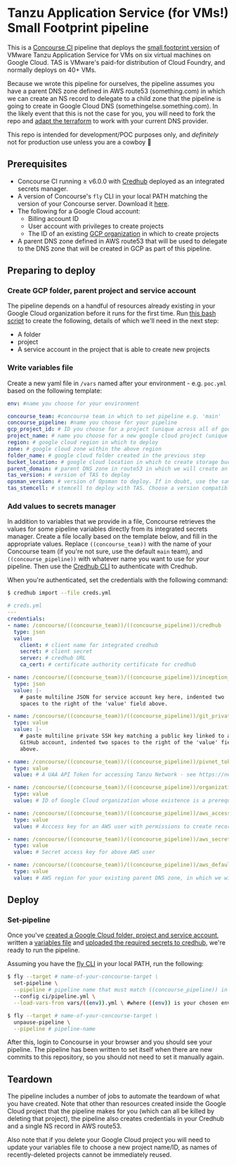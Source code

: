 # **Tanzu Application Service (for VMs!) Small Footprint pipeline**

This is a [Concourse CI](https://concourse-ci.org/) pipeline that deploys the [small footprint version](https://docs.pivotal.io/application-service/2-10/operating/small-footprint.html) of VMware Tanzu Application Service for VMs on six virtual machines on Google Cloud. TAS is VMware's paid-for distribution of Cloud Foundry, and normally deploys on 40+ VMs.

Because we wrote this pipeline for ourselves, the pipeline assumes you have a parent DNS zone defined in AWS route53 (something.com) in which we can create an NS record to delegate to a child zone that the pipeline is going to create in Google Cloud DNS (somethingelse.something.com). In the likely event that this is not the case for you, you will need to fork the repo and [adapt the terraform](./tf/project-account-and-bucket/dns.tf) to work with your current DNS provider.

This repo is intended for development/POC purposes only, and _definitely_ not for production use unless you are a cowboy :cowboy_hat_face:

## **Prerequisites**

* Concourse CI running ≥ v6.0.0 with [Credhub]((https://github.com/cloudfoundry-incubator/credhub)) deployed as an integrated secrets manager.
* A version of Concourse's `fly` CLI in your local PATH matching the version of your Concourse server. Download it [here](https://github.com/concourse/concourse/releases).
* The following for a Google Cloud account:
  - Billing account ID
  - User account with privileges to create projects
  - The ID of an existing [GCP organization](https://cloud.google.com/resource-manager/docs/creating-managing-organization) in which to create projects
* A parent DNS zone defined in AWS route53 that will be used to delegate to the DNS zone that will be created in GCP as part of this pipeline.

## **Preparing to deploy**

### **Create GCP folder, parent project and service account**

The pipeline depends on a handful of resources already existing in your Google Cloud organization before it runs for the first time. Run [this bash script](https://github.com/EngineerBetter/concourse-gcp-tf-bootstrap#inception-script) to create the following, details of which we'll need in the next step:
* A folder
* project
* A service account in the project that is able to create new projects

### **Write variables file**

Create a new yaml file in `/vars` named after your environment - e.g. `poc.yml` based on the following template:

```yaml
env: #name you choose for your environment

concourse_team: #concourse team in which to set pipeline e.g. 'main'
concourse_pipeline: #name you choose for your pipeline
gcp_project_id: # ID you choose for a project (unique across all of google cloud)
project_name: # name you choose for a new google cloud project (unique across all of google cloud)
region: # google cloud region in which to deploy
zone: # google cloud zone within the above region
folder_name: # google cloud folder created in the previous step
bucket_location: # google cloud location in which to create storage bucket. Choose "EU", "US" or "ASIA".
parent_domain: # parent DNS zone in route53 in which we will create an NS record to delegate to the GCP zone created in this pipeline
tas_version: # version of TAS to deploy
opsman_version: # version of Opsman to deploy. If in doubt, use the same as the above.
tas_stemcell: # stemcell to deploy with TAS. Choose a version compatible with your TAS version on Tanzu Network: https://network.pivotal.io/products/elastic-runtime: (see right side of screen under 'Pivotal Stemcells').
```
### **Add values to secrets manager**

In addition to variables that we provide in a file, Concourse retrieves the values for some pipeline variables directly from its integrated secrets manager. Create a file locally based on the template below, and fill in the appropriate values. Replace `((concourse_team))` with the name of your Concourse team (if you're not sure, use the default `main` team), and `((concourse_pipeline))` with whatever name you want to use for your pipeline. Then use the [Credhub CLI](https://github.com/cloudfoundry-incubator/credhub-cli) to authenticate with Credhub.

When you're authenticated, set the credentials with the following command:

```sh
$ credhub import --file creds.yml
```

```yaml
# creds.yml
---
credentials:
- name: /concourse/((concourse_team))/((concourse_pipeline))/credhub
  type: json
  value:
    client: # client name for integrated credhub
    secret: # client secret
    server: # credhub URL
    ca_cert: # certificate authority certificate for credhub

- name: /concourse/((concourse_team))/((concourse_pipeline))/inception_gcp_credentials_json
  type: json
  value: |-
    # paste multiline JSON for service account key here, indented two
    spaces to the right of the 'value' field above.

- name: /concourse/((concourse_team))/((concourse_pipeline))/git_private_key
  type: value
  value: |-
    # paste multiline private SSH key matching a public key linked to a
    GitHub account, indented two spaces to the right of the 'value' field
    above.

- name: /concourse/((concourse_team))/((concourse_pipeline))/pivnet_token
  type: value
  value: # A UAA API Token for accessing Tanzu Network - see https://network.pivotal.io/docs/api

- name: /concourse/((concourse_team))/((concourse_pipeline))/organization_id
  type: value
  value: # ID of Google Cloud organization whose existence is a prerequisite

- name: /concourse/((concourse_team))/((concourse_pipeline))/aws_access_key_id
  type: value
  value: # Acccess key for an AWS user with permissions to create records in route53

- name: /concourse/((concourse_team))/((concourse_pipeline))/aws_secret_access_key
  type: value
  value: # Secret access key for above AWS user

- name: /concourse/((concourse_team))/((concourse_pipeline))/aws_default_region
  type: value
  value: # AWS region for your existing parent DNS zone, in which we will create an NS record delegating to Google Cloud DNS
```

## **Deploy**

### Set-pipeline

Once you've [created a Google Cloud folder, project and service account](#create-gcp-folder-parent-project-and-service-account), written a [variables file](#write-variables-file) and [uploaded the required secrets to credhub](#add-values-to-secrets-manager), we're ready to run the pipeline.

Assuming you have the [fly CLI](https://concourse-ci.org/fly.html) in your local PATH, run the following:

```sh
$ fly --target # name-of-your-concourse-target \
  set-pipeline \
  --pipeline # pipeline name that must match ((concourse_pipeline)) in the names of the secrets you uploaded to credhub \
  --config ci/pipeline.yml \
  --load-vars-from vars/((env)).yml \ #where ((env)) is your chosen environment name

$ fly --target # name-of-your-concourse-target \
  unpause-pipeline \
  --pipeline # pipeline-name
```

After this, login to Concourse in your browser and you should see your pipeline. The pipeline has been written to set itself when there are new commits to this repository, so you should not need to set it manually again.

## **Teardown**

The pipeline includes a number of jobs to automate the teardown of what you have created. Note that other than resources created inside the Google Cloud project that the pipeline makes for you (which can all be killed by deleting that project), the pipeline also creates credentials in your Credhub and a single NS record in AWS route53.

Also note that if you delete your Google Cloud project you will need to update your variables file to choose a new project name/ID, as names of recently-deleted projects cannot be immediately reused.